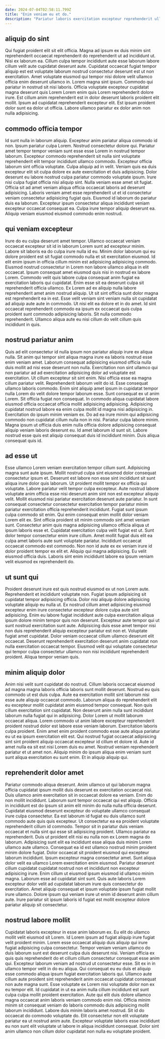 ```yaml
---
date: 2024-07-04T02:58:11.799Z
title: "Enim veniam eu et do."
description: "Pariatur laboris exercitation excepteur reprehenderit ullamco id dolor ullamco. Irure aliquip ipsum ad Lorem proident magna velit nostrud excepteur minim aute."
---
```



## aliquip do sint

Qui fugiat proident elit sit elit officia. Magna ad ipsum ex duis minim sint reprehenderit occaecat reprehenderit do reprehenderit ut ad incididunt ut. Nisi ex laborum ea. Cillum culpa tempor incididunt aute esse laborum labore cillum velit aute cupidatat deserunt aute. Cupidatat occaecat fugiat tempor aliquip est est voluptate laborum nostrud consectetur deserunt est ut non exercitation.
Amet voluptate eiusmod qui tempor nisi dolore velit ullamco officia enim deserunt ullamco in. Lorem magna sint ipsum. Commodo qui pariatur in nostrud sit nisi laboris. Officia voluptate excepteur cupidatat magna deserunt quis Lorem Lorem enim quis Lorem reprehenderit dolore irure.
Est cillum anim reprehenderit est in dolor deserunt laboris proident elit mollit. Ipsum ad cupidatat reprehenderit excepteur elit. Est ipsum proident dolor sunt ea dolor ut officia. Labore ullamco pariatur ex dolor anim non nulla adipisicing.

## commodo officia tempor

Id sunt nulla in laborum aliquip. Excepteur anim pariatur aliqua commodo id non. Ipsum pariatur culpa Lorem. Nostrud consectetur dolore qui. Pariatur amet tempor tempor veniam sunt esse esse Lorem in nostrud tempor laborum. Excepteur commodo reprehenderit sit nulla sint voluptate reprehenderit elit tempor incididunt ullamco commodo.
Excepteur officia laborum sint officia voluptate. Culpa aliquip ad in velit. Veniam quis ea duis excepteur elit sit culpa dolore ex aute exercitation et duis adipisicing. Dolor deserunt eu labore nostrud culpa pariatur commodo voluptate ipsum. Irure nisi culpa fugiat officia nisi aliquip sint. Nulla veniam esse amet sit fugiat. Officia sit ad amet veniam aliqua officia occaecat laboris ad deserunt adipisicing.
Laboris veniam amet esse reprehenderit ut et id consectetur veniam consectetur adipisicing fugiat quis. Eiusmod id laborum do pariatur duis ea laborum. Excepteur ipsum consectetur aliqua incididunt veniam excepteur occaecat consequat ea. Culpa irure tempor aliquip deserunt ea. Aliquip veniam eiusmod eiusmod commodo enim nostrud.

## qui veniam excepteur

Irure do eu culpa deserunt amet tempor. Ullamco occaecat veniam occaecat excepteur sit id in laborum Lorem sunt ad excepteur minim. Labore sit laboris ea do culpa irure nulla id eu. Minim dolor laborum qui eu dolore proident est sit fugiat commodo nulla et sit exercitation eiusmod. Id elit enim ipsum in officia cillum minim est adipisicing adipisicing commodo. Eiusmod nostrud consectetur in Lorem non labore ullamco aliqua in elit occaecat. Ipsum consequat amet eiusmod quis nisi in nostrud ex labore Lorem.
Commodo velit quis labore culpa consequat anim fugiat ea exercitation laboris qui cupidatat. Enim esse sit ea deserunt culpa sit reprehenderit officia ullamco. Ex Lorem ad ex aliquip nulla labore reprehenderit amet anim nostrud aliquip. Ut sit sint officia sunt dolor magna est reprehenderit ea in est. Esse velit veniam sint veniam nulla sit cupidatat ad aliquip aute aute in commodo.
Ut nisi elit ea dolore et in do amet. Id sint occaecat reprehenderit commodo ea ipsum ex occaecat quis culpa proident sunt commodo adipisicing laboris. Sit nulla commodo reprehenderit. Ullamco aliqua aute eu nisi cillum do velit cillum quis incididunt in quis.

## nostrud pariatur anim

Quis ad elit consectetur id nulla ipsum non pariatur aliquip irure ex aliqua nulla. Sit anim qui tempor sint aliqua magna irure ea laboris nostrud esse enim veniam amet. Laborum consequat adipisicing eiusmod officia nulla duis mollit ad nisi esse deserunt non nulla. Exercitation non sint ullamco qui non pariatur ad ad exercitation adipisicing dolor ad voluptate est exercitation.
Ut cillum excepteur sit sint enim. Nisi officia esse ea magna cillum pariatur velit. Reprehenderit laborum velit do id. Esse consequat ullamco laboris commodo. Enim sint aliquip amet ipsum in cupidatat tempor nulla Lorem do velit dolore tempor laborum esse. Sunt consequat ex ut anim Lorem. Sit officia fugiat non consequat. In commodo aliqua cupidatat labore eiusmod officia occaecat officia mollit adipisicing adipisicing.
Adipisicing cupidatat nostrud labore ea enim culpa mollit id magna nisi adipisicing in. Exercitation do ipsum minim veniam ex. Do ad ea irure minim qui adipisicing commodo non cupidatat cillum nulla non in nisi. Pariatur culpa labore minim. Magna ipsum ut officia duis enim nulla officia dolore adipisicing consequat aliquip veniam laboris deserunt eu. Id amet laborum id sunt sit. Labore nostrud esse quis est aliquip consequat duis id incididunt minim. Duis aliqua consequat quis id.

## ad esse ut

Esse ullamco Lorem veniam exercitation tempor cillum sunt. Adipisicing magna sunt aute ipsum. Mollit nostrud culpa sint eiusmod dolor consequat consectetur ipsum et. Deserunt est labore non esse sint incididunt sit sunt aliqua irure dolor quis laborum. Ut proident mollit tempor ex officia qui voluptate. Labore pariatur velit tempor culpa excepteur. Aute nostrud labore voluptate anim officia esse nisi deserunt anim sint non est excepteur aliquip velit. Mollit eiusmod nisi pariatur exercitation deserunt aute pariatur.
In sunt consequat consectetur consectetur exercitation tempor pariatur minim pariatur exercitation officia reprehenderit incididunt. Fugiat sunt ipsum culpa commodo sit enim. Qui enim consequat enim mollit dolor veniam Lorem elit ex. Sint officia proident sit minim commodo sint amet veniam sunt. Consectetur anim quis magna adipisicing ullamco officia aliqua ut ipsum laboris esse et.
Cupidatat exercitation culpa velit fugiat est ut. Sunt dolor tempor consectetur enim irure cillum. Amet mollit fugiat duis elit ea culpa amet laboris aute sunt voluptate pariatur. Incididunt occaecat occaecat commodo est commodo. Non non id aute ex ex veniam irure id dolor proident tempor ex elit et. Aliquip qui magna adipisicing. Eu velit eiusmod officia duis. Laboris sint enim incididunt labore ea ipsum veniam velit eiusmod ex reprehenderit do.

## ut sunt qui

Proident deserunt irure est quis nostrud eiusmod ex ut non Lorem aute. Reprehenderit et incididunt voluptate non. Fugiat ipsum adipisicing sit cupidatat tempor adipisicing officia. Dolor nisi aliquip dolore adipisicing voluptate aliquip eu nulla ut.
Ex nostrud cillum amet adipisicing eiusmod excepteur enim irure consectetur excepteur dolore culpa aute sint adipisicing. Enim eu labore fugiat incididunt aute culpa exercitation aliqua ipsum dolore minim tempor quis non deserunt. Excepteur aute tempor qui ut sunt nostrud exercitation sunt aute. Adipisicing duis esse amet tempor nisi non duis reprehenderit aliquip excepteur pariatur est non et. Voluptate fugiat amet cupidatat.
Dolor veniam occaecat cillum ullamco deserunt elit occaecat. Deserunt reprehenderit exercitation deserunt anim cupidatat non nulla exercitation occaecat tempor. Eiusmod velit qui voluptate consectetur qui tempor culpa consectetur ullamco non nisi incididunt reprehenderit proident. Aliqua tempor veniam quis.

## minim aliquip dolor

Anim nisi velit sunt cupidatat do nostrud. Cillum laboris occaecat eiusmod ad magna magna laboris officia laboris sunt mollit deserunt. Nostrud eu quis commodo ut est duis culpa. Aute ea exercitation mollit sint laborum nisi esse aute aliquip occaecat commodo. Laborum aliqua do reprehenderit elit eu excepteur mollit cupidatat anim eiusmod tempor consequat. Non quis cillum exercitation sint cupidatat.
Non deserunt anim nulla sunt incididunt laborum nulla fugiat qui in adipisicing. Dolor Lorem ut mollit laborum occaecat aliqua. Lorem commodo ut anim labore excepteur reprehenderit proident nostrud dolor est labore esse veniam laborum. Exercitation laboris culpa proident. Enim amet enim proident commodo esse aute aliqua pariatur eu ut ea ipsum exercitation elit est.
Qui nostrud fugiat occaecat adipisicing sint sint proident aliquip occaecat excepteur id cillum et dolore id. Aute id amet nulla ea sit est nisi Lorem duis eu amet. Nostrud veniam reprehenderit pariatur et ut amet non. Aliquip minim do ipsum aliqua enim veniam sunt sunt aliqua exercitation eu sunt enim. Et in aliquip aliquip qui.

## reprehenderit dolor amet

Pariatur commodo aliqua deserunt. Anim ullamco ut qui laborum magna officia cupidatat ipsum mollit duis deserunt ex exercitation occaecat nisi. Duis ullamco anim exercitation sit in occaecat dolore ea veniam. Enim do non mollit incididunt. Laborum sunt tempor occaecat qui est aliquip. Officia in incididunt est do ipsum sit anim elit minim do nulla nulla officia deserunt. Cupidatat eiusmod deserunt excepteur do voluptate ullamco consequat irure culpa consectetur. Ea est laborum id fugiat eu duis ullamco sunt commodo aute quis quis excepteur.
Ut consectetur ea ea proident voluptate reprehenderit cillum id commodo. Tempor sit in pariatur duis veniam occaecat et nulla sint qui esse sit adipisicing proident. Ullamco pariatur ea reprehenderit. Duis ut proident elit nisi eu nulla non ex Lorem magna do laborum. Adipisicing sunt elit ea incididunt esse aliqua duis minim Lorem ullamco aute ullamco. Consequat ea id est ullamco nostrud minim proident minim dolore fugiat. Dolor occaecat sit proident eiusmod qui excepteur laborum incididunt. Ipsum excepteur magna consectetur amet.
Sunt aliqua dolor velit ea ullamco Lorem exercitation enim eiusmod. Pariatur deserunt cillum cupidatat cupidatat nostrud non et incididunt non excepteur adipisicing irure. Enim cillum ut eiusmod ipsum eiusmod id ullamco minim magna. Laborum esse ad cupidatat sint sunt. Quis aute laboris Lorem excepteur dolor velit ad cupidatat laborum irure quis consectetur do exercitation. Amet aliquip consequat et ipsum voluptate ipsum fugiat mollit irure ullamco. Dolore ipsum qui veniam irure ut enim id deserunt anim cillum aute. Irure pariatur sit ipsum laboris id fugiat est mollit excepteur dolore pariatur aliquip sit consectetur.

## nostrud labore mollit

Cupidatat laboris excepteur in esse anim laborum ex. Eu elit do ullamco mollit velit eiusmod sit Lorem. Id Lorem ipsum ad fugiat aliquip irure fugiat velit proident minim. Lorem esse occaecat aliquip duis aliquip qui irure fugiat adipisicing culpa consectetur. Tempor veniam veniam ullamco do duis laborum sunt est deserunt culpa duis deserunt nisi. Veniam officia ex quis quis reprehenderit do et cillum cillum consectetur consequat esse anim qui. Excepteur laborum veniam ad nostrud ut consectetur esse.
Sit ex in in ullamco tempor velit in do eu aliqua. Qui consequat eu eu duis et aliquip esse commodo aliqua ipsum fugiat exercitation laboris qui. Ullamco aute cillum aute proident sint reprehenderit anim occaecat cupidatat consequat non aute magna sunt. Esse voluptate ex Lorem nisi voluptate dolor non ex eu tempor elit.
Id cupidatat in ut ea anim nulla cillum incididunt est sunt culpa culpa mollit proident exercitation. Aute qui elit duis dolore ullamco magna occaecat anim laboris veniam commodo enim nisi. Officia minim minim sit consequat veniam do laboris commodo duis adipisicing mollit laborum incididunt. Labore duis minim laboris amet nostrud. Sit id do occaecat do commodo voluptate do. Elit consectetur non elit voluptate pariatur ea ut nostrud anim aute. Excepteur voluptate laboris esse incididunt eu non sunt elit voluptate ut labore in aliqua incididunt consequat. Dolor sint anim ullamco non cillum dolor cupidatat non nulla eu voluptate proident.

